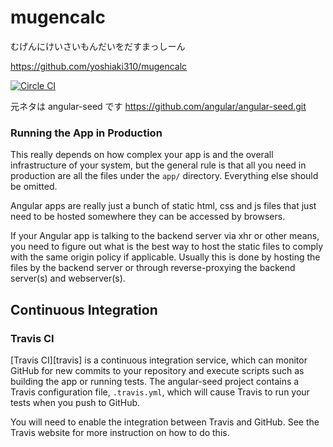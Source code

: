 # mugencalc

むげんにけいさいもんだいをだすまっしーん

https://github.com/yoshiaki310/mugencalc

[![Circle CI](https://circleci.com/gh/yoshiaki310/mugencalc.svg?style=svg)](https://circleci.com/gh/yoshiaki310/mugencalc)


元ネタは angular-seed です
https://github.com/angular/angular-seed.git


### Running the App in Production

This really depends on how complex your app is and the overall infrastructure of your system, but
the general rule is that all you need in production are all the files under the `app/` directory.
Everything else should be omitted.

Angular apps are really just a bunch of static html, css and js files that just need to be hosted
somewhere they can be accessed by browsers.

If your Angular app is talking to the backend server via xhr or other means, you need to figure
out what is the best way to host the static files to comply with the same origin policy if
applicable. Usually this is done by hosting the files by the backend server or through
reverse-proxying the backend server(s) and webserver(s).


## Continuous Integration

### Travis CI

[Travis CI][travis] is a continuous integration service, which can monitor GitHub for new commits
to your repository and execute scripts such as building the app or running tests. The angular-seed
project contains a Travis configuration file, `.travis.yml`, which will cause Travis to run your
tests when you push to GitHub.

You will need to enable the integration between Travis and GitHub. See the Travis website for more
instruction on how to do this.
